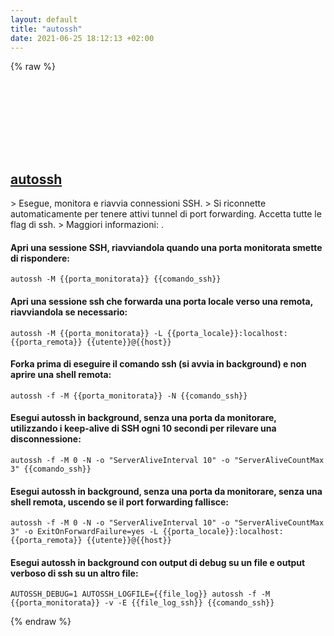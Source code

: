 ```yaml
---
layout: default
title: "autossh"
date: 2021-06-25 18:12:13 +02:00
---
```

{% raw %}
<h2 id="autossh">
  <a href="/it/common/autossh.html">autossh</a> <a href="#autossh"><svg class="icon">
    <use href="/assets/images/unicode_sprite.svg#link" />
  </svg></a>
</h2>
> Esegue, monitora e riavvia connessioni SSH.
> Si riconnette automaticamente per tenere attivi tunnel di port forwarding. Accetta tutte le flag di ssh.
> Maggiori informazioni: <https://harding.motd.ca/autossh>.

#### Apri una sessione SSH, riavviandola quando una porta monitorata smette di rispondere:
```shell
autossh -M {{porta_monitorata}} {{comando_ssh}}
```
#### Apri una sessione ssh che forwarda una porta locale verso una remota, riavviandola se necessario:
```shell
autossh -M {{porta_monitorata}} -L {{porta_locale}}:localhost:{{porta_remota}} {{utente}}@{{host}}
```
#### Forka prima di eseguire il comando ssh (si avvia in background) e non aprire una shell remota:
```shell
autossh -f -M {{porta_monitorata}} -N {{comando_ssh}}
```
#### Esegui autossh in background, senza una porta da monitorare, utilizzando i keep-alive di SSH ogni 10 secondi per rilevare una disconnessione:
```shell
autossh -f -M 0 -N -o "ServerAliveInterval 10" -o "ServerAliveCountMax 3" {{comando_ssh}}
```
#### Esegui autossh in background, senza una porta da monitorare, senza una shell remota, uscendo se il port forwarding fallisce:
```shell
autossh -f -M 0 -N -o "ServerAliveInterval 10" -o "ServerAliveCountMax 3" -o ExitOnForwardFailure=yes -L {{porta_locale}}:localhost:{{porta_remota}} {{utente}}@{{host}}
```
#### Esegui autossh in background con output di debug su un file e output verboso di ssh su un altro file:
```shell
AUTOSSH_DEBUG=1 AUTOSSH_LOGFILE={{file_log}} autossh -f -M {{porta_monitorata}} -v -E {{file_log_ssh}} {{comando_ssh}}
```
{% endraw %}